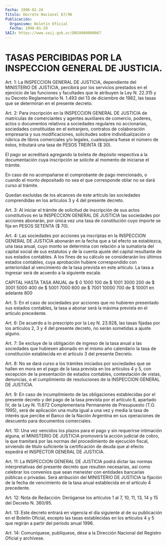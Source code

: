 ```yaml
---
Fecha: 1996-01-24
Título: Decreto Nacional 67/96
Publicación:
  Organismo: Boletín Oficial
  Fecha: 1996-01-29
SAIJ: https://www.saij.gob.ar/DN19960000067
---
```

# TASAS PERCIBIDAS POR LA INSPECCION GENERAL DE JUSTICIA.

<a id="1"></a>
Art. 1:  La INSPECCION GENERAL DE JUSTICIA, dependiente  del MINISTERIO DE JUSTICIA, percibirá por los servicios prestados en el ejercicio de las funciones y facultades que le atribuyen la Ley N. 22.315 y su Decreto Reglamentario N. 1.493 del  13 de diciembre de 1982,  las  tasas  que  se  determinan  en el  presente  decreto.

<a id="2"></a>
Art.  2: Para inscripción en la INSPECCION GENERAL DE JUSTICIA  de matrículas  de  comerciantes  y  agentes  auxiliares  de  comercio, poderes,  actos  o  documentos relativos a sociedades regulares  no accionarias, sociedades constituidas en el extranjero, contratos de colaboración empresaria  y  sus  modificaciones,  solicitudes sobre individualización  o  rúbrica  de  libros comerciales y/o  legales, cualesquiera fuese el número de éstos, tributará una tasa de PESOS TREINTA ($ 30).

El pago se acreditará agregando la boleta  de depósito respectiva a la  documentación  cuya  inscripción  se  solicite  al  momento  de iniciarse el trámite.

En  caso  de no acompañarse el comprobante de  pago  mencionado,  o cuando el monto  depositado  no  sea el que corresponde oblar no se dará curso al trámite.

Quedan excluidas de los alcances de  este  artículo las sociedades comprendidas en  los  artículos  3  y  4  del presente  decreto.

<a id="3"></a>
Art. 3: Al iniciar el trámite de solicitud de  inscripción de sus actos  constitutivos  en  la  INSPECCION  GENERAL  DE  JUSTICIA las sociedades  por  acciones  abonarán,  por única  vez  una tasa  de constitución cuyo  importe  se  fija  en  PESOS  SETENTA  ($ 70).

<a id="4"></a>
Art. 4: Las sociedades por acciones ya inscriptas en la INSPECCION GENERAL  DE  JUSTICIA  abonarán  en  la  fecha  que a tal efecto se establezca, una tasa anual, cuyo monto se determina  con relación a la  sumatoria  del capital social de sus estatutos y de  la  cuenta ajuste del capital resultante de sus estados contables. A los fines de su cálculo se  considerarán  los últimos estados contables, cuya aprobación hubiere correspondido con anterioridad al vencimiento de la tasa prevista en este artículo.  La  tasa  a  ingresar  será  de acuerdo a la siguiente escala:

  CAPITAL            HASTA           TASA ANUAL  de $     0          1000              100  de $  1001          3000              200  de $  3001          5000              400  de $  5001          7000              600  de $  7001         10000              700  de $ 10001     en adelante            800

<a id="5"></a>
Art.  5: En el caso de sociedades por acciones  que  no  hubieren presentado  sus  estados contables, la tasa a abonar será la máxima prevista en el artículo precedente.

<a id="6"></a>
Art. 6: De acuerdo  a lo prescripto por la Ley N. 23.928, las tasas fijadas por los artículos  2,  3 y 4 del presente decreto, no serán sometidas a ajuste alguno.

<a id="7"></a>
Art. 7: Se excluye de la obligación  de ingreso de la tasa anual a las sociedades que hubiesen abonado en  el  mismo año calendario la tasa  de  constitución establecida en el artículo  3  del  presente Decreto.

<a id="8"></a>
Art. 8: No  se  dará curso a los trámites iniciados por sociedades que se hallen en mora  en  el  pago  de  la  tasa  prevista  en los artículos  4  y  5,  con  excepción  de  la presentación de estados contables, contestación de vistas, denuncias,  o el cumplimiento de resoluciones de la INSPECCION GENERAL DE JUSTICIA.

<a id="9"></a>
Art. 9: En caso de incumplimiento de las obligaciones establecidas por  el  presente  decreto  y del pago de la tasa prevista  por  el artículo  6,  apartado  IV,  de  la  Ley  N. 11.672  Complementaria Permanente  de Presupuesto  (T.O. 1995),  será  de  aplicación  una multa igual a  una  vez  y  media la tasa de interés que percibe el Banco de la Nación Argentina  en  sus operaciones de descuento para documentos comerciales.

<a id="10"></a>
Art.  10:  Una  vez  vencidos los plazos  para  el  pago  y  sin requerirse intimación alguna,  el  MINISTERIO DE JUSTICIA promoverá la acción judicial de cobro, la que  tramitará  por  las normas del procedimiento  de ejecución fiscal, sirviendo de título  suficiente la certificación  de  deuda  que  al  efecto  expedirá el INSPECTOR GENERAL DE JUSTICIA.

<a id="11"></a>
Art.  11:  La  INSPECCION GENERAL DE JUSTICIA podrá  dictar  las normas interpretativas del presente decreto que resulten necesarias, así como  celebrar  los convenios que sean menester con entidades  bancarias  públicas  o  privadas.  Será  atribución  del MINISTERIO DE JUSTICIA la fijación de la fecha de vencimiento de la tasa anual establecida en el artículo 4 precedente.

<a id="12"></a>
Art. 12: Nota de Redacción: Deróganse los artículos 1  al 7, 10, 11, 13, 14 y 15 del  Decreto N. 360/95.

<a id="13"></a>
Art. 13: Este decreto entrará en vigencia  el día siguiente al de su publicación en el Boletín Oficial, excepto las tasas establecidas  en  los  artículos  4 y 5 que regirán  a  partir  del período anual 1996.

<a id="14"></a>
Art. 14: Comuníquese, publíquese,  dése  a  la Dirección Nacional del  Registro  Oficial  y  archívese.